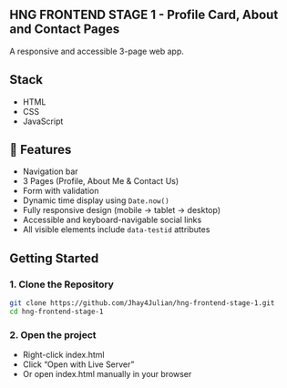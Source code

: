 ## HNG FRONTEND STAGE 1 - Profile Card, About and Contact Pages
A responsive and accessible 3-page web app. 

## Stack
- HTML
- CSS
- JavaScript

## 🧠 Features
- Navigation bar
- 3 Pages (Profile, About Me & Contact Us)
- Form with validation 
- Dynamic time display using `Date.now()`
- Fully responsive design (mobile → tablet → desktop)
- Accessible and keyboard-navigable social links
- All visible elements include `data-testid` attributes

## Getting Started

### 1. Clone the Repository
```bash
git clone https://github.com/Jhay4Julian/hng-frontend-stage-1.git
cd hng-frontend-stage-1
```

### 2. Open the project
- Right-click index.html
- Click “Open with Live Server”
- Or open index.html manually in your browser
